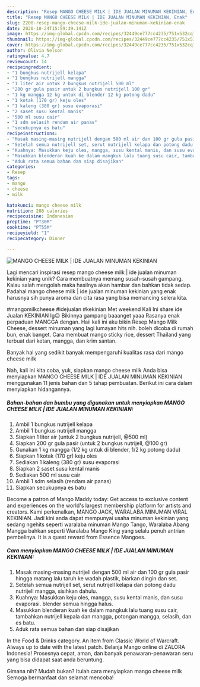 ```yaml
---
description: "Resep MANGO CHEESE MILK | IDE JUALAN MINUMAN KEKINIAN, Enak"
title: "Resep MANGO CHEESE MILK | IDE JUALAN MINUMAN KEKINIAN, Enak"
slug: 2200-resep-mango-cheese-milk-ide-jualan-minuman-kekinian-enak
date: 2020-10-24T15:59:39.141Z
image: https://img-global.cpcdn.com/recipes/32449ce777cc4235/751x532cq70/mango-cheese-milk-ide-jualan-minuman-kekinian-foto-resep-utama.jpg
thumbnail: https://img-global.cpcdn.com/recipes/32449ce777cc4235/751x532cq70/mango-cheese-milk-ide-jualan-minuman-kekinian-foto-resep-utama.jpg
cover: https://img-global.cpcdn.com/recipes/32449ce777cc4235/751x532cq70/mango-cheese-milk-ide-jualan-minuman-kekinian-foto-resep-utama.jpg
author: Olivia Nelson
ratingvalue: 4.7
reviewcount: 14
recipeingredient:
- "1 bungkus nutrijell kelapa"
- "1 bungkus nutrijell mangga"
- "1 liter air untuk 2 bungkus nutrijell 500 ml"
- "200 gr gula pasir untuk 2 bungkus nutrijell 100 gr"
- "1 kg mangga 12 kg untuk di blender 12 kg potong dadu"
- "1 kotak (170 gr) keju oles"
- "1 kaleng (380 gr) susu evaporasi"
- "2 saset susu kental manis"
- "500 ml susu cair"
- "1 sdm selasih rendam air panas"
- "secukupnya es batu"
recipeinstructions:
- "Masak masing-masing nutrijell dengan 500 ml air dan 100 gr gula pasir hingga matang lalu taruh ke wadah plastik, biarkan dingin dan set."
- "Setelah semua nutrijell set, serut nutrijell kelapa dan potong dadu nutrijell mangga, sisihkan dahulu."
- "Kuahnya: Masukkan keju oles, mangga, susu kental manis, dan susu evaporasi. blender semua hingga halus."
- "Masukkan blenderan kuah ke dalam mangkuk lalu tuang susu cair, tambahkan nutrijell kepala dan mangga, potongan mangga, selasih, dan es batu."
- "Aduk rata semua bahan dan siap disajikan"
categories:
- Resep
tags:
- mango
- cheese
- milk

katakunci: mango cheese milk 
nutrition: 208 calories
recipecuisine: Indonesian
preptime: "PT30M"
cooktime: "PT55M"
recipeyield: "1"
recipecategory: Dinner

---
```



![MANGO CHEESE MILK | IDE JUALAN MINUMAN KEKINIAN](https://img-global.cpcdn.com/recipes/32449ce777cc4235/751x532cq70/mango-cheese-milk-ide-jualan-minuman-kekinian-foto-resep-utama.jpg)

Lagi mencari inspirasi resep mango cheese milk | ide jualan minuman kekinian yang unik? Cara membuatnya memang susah-susah gampang. Kalau salah mengolah maka hasilnya akan hambar dan bahkan tidak sedap. Padahal mango cheese milk | ide jualan minuman kekinian yang enak harusnya sih punya aroma dan cita rasa yang bisa memancing selera kita.

#mangomilkcheese #idejualan #kekinian Met weekend Kali Ini share ide Jualan KEKINIAN lg😉 Bikinnya gampang baaanget yaaa Rasanya enak perpaduan MANGGA dengan. Haii kali ini aku bikin Resep Mango Milk Cheese, dessert minuman yang lagi lumayan hits nih. boleh dicoba di rumah bun, enak banget. Cara membuat mango sticky rice, dessert Thailand yang terbuat dari ketan, mangga, dan krim santan.

Banyak hal yang sedikit banyak mempengaruhi kualitas rasa dari mango cheese milk 

Nah, kali ini kita coba, yuk, siapkan mango cheese milk  Anda bisa menyiapkan MANGO CHEESE MILK | IDE JUALAN MINUMAN KEKINIAN menggunakan 11 jenis bahan dan 5 tahap pembuatan. Berikut ini cara dalam menyiapkan hidangannya.

<!--inarticleads1-->

##### Bahan-bahan dan bumbu yang digunakan untuk menyiapkan MANGO CHEESE MILK | IDE JUALAN MINUMAN KEKINIAN:

1. Ambil 1 bungkus nutrijell kelapa
1. Ambil 1 bungkus nutrijell mangga
1. Siapkan 1 liter air (untuk 2 bungkus nutrijell, @500 ml)
1. Siapkan 200 gr gula pasir (untuk 2 bungkus nutrijell, @100 gr)
1. Gunakan 1 kg mangga (1/2 kg untuk di blender, 1/2 kg potong dadu)
1. Siapkan 1 kotak (170 gr) keju oles
1. Sediakan 1 kaleng (380 gr) susu evaporasi
1. Siapkan 2 saset susu kental manis
1. Sediakan 500 ml susu cair
1. Ambil 1 sdm selasih (rendam air panas)
1. Siapkan secukupnya es batu


Become a patron of Mango Maddy today: Get access to exclusive content and experiences on the world&#39;s largest membership platform for artists and creators. Kami perkenalkan, MANGO JACK, WARALABA MINUMAN VIRAL KEKINIAN. Jadi kini anda dapat mempunyai usaha minuman kekinian yang sedang ngehits seperti waralaba minuman Mango Tango, Waralaba Abang Mangga bahkan seperti Waralaba Mango King yang selalu penuh antrian pembelinya. It is a quest reward from Essence Mangoes. 

<!--inarticleads2-->

##### Cara menyiapkan MANGO CHEESE MILK | IDE JUALAN MINUMAN KEKINIAN:

1. Masak masing-masing nutrijell dengan 500 ml air dan 100 gr gula pasir hingga matang lalu taruh ke wadah plastik, biarkan dingin dan set.
1. Setelah semua nutrijell set, serut nutrijell kelapa dan potong dadu nutrijell mangga, sisihkan dahulu.
1. Kuahnya: Masukkan keju oles, mangga, susu kental manis, dan susu evaporasi. blender semua hingga halus.
1. Masukkan blenderan kuah ke dalam mangkuk lalu tuang susu cair, tambahkan nutrijell kepala dan mangga, potongan mangga, selasih, dan es batu.
1. Aduk rata semua bahan dan siap disajikan


In the Food &amp; Drinks category. An item from Classic World of Warcraft. Always up to date with the latest patch. Belanja Mango online di ZALORA Indonesia! Prosesnya cepat, aman, dan banyak penawaran-penawaran seru yang bisa didapat saat anda beruntung. 

Gimana nih? Mudah bukan? Itulah cara menyiapkan mango cheese milk  Semoga bermanfaat dan selamat mencoba!
